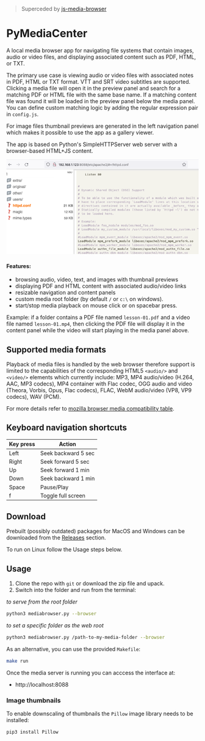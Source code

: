 <!--
```diff
! This project is unmaintained.
```
-->
>  Superceded by [js-media-browser](https://github.com/glowinthedark/js-media-browser)
> 
# PyMediaCenter
A local media browser app for navigating file systems that contain images, audio or video files, and displaying associated content such as PDF, HTML, or TXT. 

The primary use case is viewing audio or video files with associated notes in PDF, HTML or TXT format. VTT and SRT video subtitles are supported. Clicking a media file will open it in the preview panel and search for a matching PDF or HTML file with the same base name. If a matching content file was found it will be loaded in the preview panel below the media panel. You can define custom matching logic by adding the regular expression pair in `config.js`.

For image files thumbnail previews are generated in the left navigation panel which makes it possible to use the app as a gallery viewer.

The app is based on Python's SimpleHTTPServer web server with a browser-based HTML+JS content.


![pymediabrowser](mediabrowser.png?raw=true "pymediabrowser UI")


#### Features:

* browsing audio, video, text, and images with thumbnail previews
* displaying PDF and HTML content with associated audio/video links
* resizable navigation and content panels
* custom media root folder (by default `/` or `c:\` on windows).
* start/stop media playback on mouse click or on spacebar press.

Example: if a folder contains a PDF file named `lesson-01.pdf` and a video file named `lesson-01.mp4`, then clicking the PDF file will display it in the content panel while the video will start playing in the media panel above.

## Supported media formats
Playback of media files is handled by the web browser therefore support is limited to the capabilities of the corresponding HTML5 `<audio/>` and `<video/>` elements which currently include: MP3, MP4 audio/video (H.264, AAC, MP3 codecs), MP4 container with Flac codec, OGG audio and video (Theora, Vorbis, Opus, Flac codecs), FLAC, WebM audio/video (VP8, VP9 codecs), WAV (PCM).

For more details refer to [mozilla browser media compatibility table](https://developer.mozilla.org/en-US/docs/Web/HTML/Supported_media_formats#Browser_compatibility).

## Keyboard navigation shortcuts

| Key press  | Action |
| ------------- | ------------- |
| Left  | Seek backward 5 sec  |
| Right  | Seek forward 5 sec  |
| Up  | Seek forward 1 min  |
| Down  | Seek backward 1 min  |
| Space  | Pause/Play  |
| f  | Toggle full screen  |

## Download
Prebuilt (possibly outdated) packages for MacOS and Windows can be downloaded from the [Releases](https://github.com/glowinthedark/local-media-browser/releases) section.

To run on Linux follow the Usage steps below.

## Usage
1. Clone the repo with `git` or download the zip file and upack.
1. Switch into the folder and run from the terminal:

_to serve from the root folder_
```bash
python3 mediabrowser.py --browser
```

_to set a specific folder as the web root_
```bash
python3 mediabrowser.py /path-to-my-media-folder --browser
```
As an alternative, you can use the provided `Makefile`:

```bash
make run
```

Once the media server is running you can acccess the interface at:

- http://localhost:8088

### Image thumbnails
To enable downscaling of thumbnails the `Pillow` image library needs to be installed:

```bash
pip3 install Pillow
```

